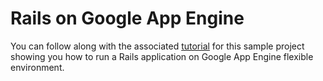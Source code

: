 # Rails on Google App Engine

You can follow along with the associated [tutorial][1] for this sample project
showing you how to run a Rails application on Google App Engine flexible
environment.

[1]: https://cloud.google.com/ruby/rails/appengine


